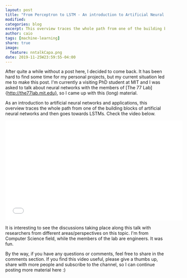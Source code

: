 ```yaml
---
layout: post
title: "From Perceptron to LSTM - An introduction to Artificial Neural Networks and applications"
modified:
categories: blog
excerpt: This overview traces the whole path from one of the building blocks of artificial neural networks and then goes higher level towards LSTMs and some application examples.
author: caio
tags: [machine-learning]
share: true
image:
  feature: nntalkCapa.png
date: 2019-11-25W23:59:55-04:00
---
```


After quite a while without a post here, I decided to come back. It has been hard to find some time for my personal projects, but my current situation led me to make this post. I'm currently a visiting PhD student at MIT and I was asked to talk about neural networks with the members of [The 77 Lab]{http://the77lab.mit.edu}, so I came up with this (long) material.

As an introduction to artificial neural networks and applications, this overview traces the whole path from one of the building blocks of artificial neural networks and then goes towards LSTMs. Check the video below.

<iframe width="560" height="315" src="//www.youtube.com/embed/yKGm4yLuTkU" frameborder="0"> </iframe>

It is interesting to see the discussions taking place along this talk with researchers from different areas/perspectives on this topic. I'm from Computer Science field, while the members of the lab are engineers. It was fun.

By the way, if you have any questions or comments, feel free to share in the comments section. If you find this video useful, please give a thumbs up, share with more people and subscribe to the channel, so I can continue posting more material here :)
